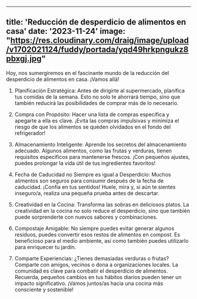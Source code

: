 ---
title: 'Reducción de desperdicio de alimentos en casa'
date: '2023-11-24'
image: "https://res.cloudinary.com/draig/image/upload/v1702021124/fuddy/portada/yqd49hrkpngukz8pbxgj.jpg"
----

Hoy, nos sumergiremos en el fascinante mundo de la reducción del desperdicio de alimentos en casa. ¡Vamos allá!


1. Planificación Estratégica:
Antes de dirigirte al supermercado, planifica tus comidas de la semana. Esto no solo te ahorrará tiempo, sino que también reducirá las posibilidades de comprar más de lo necesario.

2. Compra con Propósito:
Hacer una lista de compras específica y apegarte a ella es clave. ¡Evita las compras impulsivas y minimiza el riesgo de que los alimentos se queden olvidados en el fondo del refrigerador!

3. Almacenamiento Inteligente:
Aprende los secretos del almacenamiento adecuado. Algunos alimentos, como las frutas y verduras, tienen requisitos específicos para mantenerse frescos. ¡Con pequeños ajustes, puedes prolongar la vida útil de tus ingredientes favoritos!

4. Fecha de Caducidad no Siempre es igual a Desperdicio:
Muchos alimentos son seguros para consumir después de la fecha de caducidad. ¡Confía en tus sentidos! Huele, mira y, si aún te sientes inseguro/a, realiza una pequeña prueba antes de descartar.
 
5. Creatividad en la Cocina:
Transforma las sobras en deliciosos platos. La creatividad en la cocina no solo reduce el desperdicio, sino que también puede sorprenderte con nuevos sabores y combinaciones.

6. Compostaje Amigable:
No siempre puedes evitar generar algunos residuos, puedes convertir esos restos de alimentos en compost. Es beneficioso para el medio ambiente, así como también puedes utilizarlo para enriquecer tu jardín.

7. Comparte Experiencias:
¿Tienes demasiadas verduras o frutas? Comparte con amigos, vecinos o dona a organizaciones locales. La comunidad es clave para combatir el desperdicio de alimentos.
Recuerda, pequeños cambios en tus hábitos diarios pueden tener un impacto significativo. ¡Vamos juntos/as hacia una cocina más consciente y sostenible!